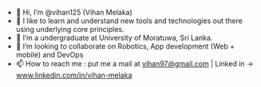 - 👋 Hi, I’m @vihan125 (Vihan Melaka)
- 👀 I like to learn and understand new tools and technologies out there using underlying core principles.
- 🌱 I’m a undergraduate at University of Moratuwa, Sri Lanka.
- 💞️ I’m looking to collaborate on Robotics, App development (Web + mobile) and DevOps
- 📫 How to reach me : put me a mail at vihan97@gmail.com | Linked in -> www.linkedin.com/in/vihan-melaka

<!---
vihan125/vihan125 is a ✨ special ✨ repository because its `README.md` (this file) appears on your GitHub profile.
You can click the Preview link to take a look at your changes.
--->
